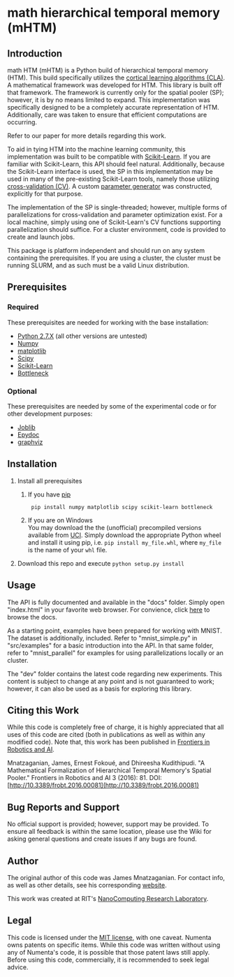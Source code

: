 # math hierarchical temporal memory (mHTM)

## Introduction
math HTM (mHTM) is a Python build of hierarchical temporal memory (HTM). This
build specifically utilizes the
[cortical learning algorithms (CLA)](|http://numenta.com/assets/pdf/whitepapers/hierarchical-temporal-memory-cortical-learning-algorithm-0.2.1-en.pdf).
A mathematical framework was developed for HTM. This library is built off that
framework. The framework is currently only for the spatial pooler (SP);
however, it is by no means limited to expand. This implementation was
specifically designed to be a completely accurate representation of HTM.
Additionally, care was taken to ensure that efficient computations are
occurring.

Refer to our paper for more details regarding this work.

To aid in tying HTM into the machine learning community, this implementation
was built to be compatible with [Scikit-Learn](http://scikit-learn.org/stable/).
If you are familiar with Scikit-Learn, this API should feel natural.
Additionally, because the Scikit-Learn interface is used, the SP in this
implementation may be used in many of the pre-existing Scikit-Learn tools,
namely those utilizing [cross-validation (CV)](http://scikit-learn.org/stable/modules/cross_validation.html).
A custom [parameter generator](http://scikit-learn.org/stable/modules/generated/sklearn.grid_search.ParameterSampler.html)
was constructed, explicitly for that purpose.

The implementation of the SP is single-threaded; however, multiple forms of
parallelizations for cross-validation and parameter optimization exist. For a
local machine, simply using one of Scikit-Learn's CV functions supporting
parallelization should suffice. For a cluster environment, code is provided to
create and launch jobs.

This package is platform independent and should run on any system containing
the prerequisites. If you are using a cluster, the cluster must be running
SLURM, and as such must be a valid Linux distribution.

## Prerequisites
### Required
These prerequisites are needed for working with the base installation:

* [Python 2.7.X](https://www.python.org/downloads/release/python-279/) (all other versions are untested)
* [Numpy](http://www.numpy.org/)
* [matplotlib](http://matplotlib.org/)
* [Scipy](http://www.scipy.org/)
* [Scikit-Learn](http://scikit-learn.org/stable/)
* [Bottleneck](http://berkeleyanalytics.com/bottleneck)

### Optional
These prerequisites are needed by some of the experimental code or for other development purposes:

* [Joblib](https://pythonhosted.org/joblib/index.html)
* [Epydoc](http://sourceforge.net/projects/epydoc/files)
* [graphviz](http://www.graphviz.org/Download..php)

## Installation
1. Install all prerequisites
    1. If you have [pip](https://pip.pypa.io/en/latest/installing.html)
    
            pip install numpy matplotlib scipy scikit-learn bottleneck
	
    2. If you are on Windows  
        You may download the the (unofficial) precompiled versions available
        from [UCI](http://www.lfd.uci.edu/~gohlke/pythonlibs). Simply download
        the appropriate Python wheel and install it using pip, i.e.
        `pip install my_file.whl`, where `my_file` is the name of your `whl`
        file.

2. Download this repo and execute `python setup.py install`

## Usage
The API is fully documented and available in the "docs" folder. Simply open
"index.html" in your favorite web browser. For convience, click
[here](http://techtorials.me/mHTM/) to browse the docs.

As a starting point, examples have been prepared for working with MNIST. The
dataset is additionally, included. Refer to "mnist_simple.py" in "src/examples"
for a basic introduction into the API. In that same folder, refer to
"mnist_parallel" for examples for using parallelizations locally or an cluster.

The "dev" folder contains the latest code regarding new experiments. This
content is subject to change at any point and is not guaranteed to work;
however, it can also be used as a basis for exploring this library.

## Citing this Work
While this code is completely free of charge, it is highly appreciated that all
uses of this code are cited (both in publications as well as within any
modified code). Note that, this work has been published in
[Frontiers in Robotics and AI](http://journal.frontiersin.org/article/10.3389/frobt.2016.00081/full).  

Mnatzaganian, James, Ernest Fokoué, and Dhireesha Kudithipudi.
"A Mathematical Formalization of Hierarchical Temporal Memory's Spatial
Pooler." Frontiers in Robotics and AI 3 (2016): 81. DOI:
[http://10.3389/frobt.2016.00081](http://10.3389/frobt.2016.00081)

## Bug Reports and Support
No official support is provided; however, support may be provided. To ensure
all feedback is within the same location, please use the Wiki for asking
general questions and create issues if any bugs are found.

## Author
The original author of this code was James Mnatzaganian. For contact info, as
well as other details, see his corresponding [website](http://techtorials.me).

This work was created at RIT's [NanoComputing Research Laboratory](http://www.rit.edu/kgcoe/nanolab/).

## Legal
This code is licensed under the [MIT license](http://opensource.org/licenses/mit-license.php),
with one caveat. Numenta owns patents on specific items. While this code was
written without using any of Numenta's code, it is possible that those patent
laws still apply. Before using this code, commercially, it is recommended to
seek legal advice.